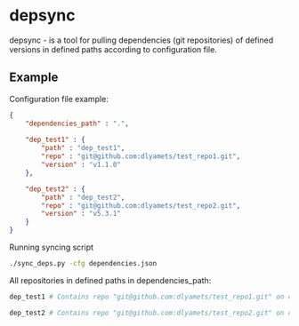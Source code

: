 # depsync
depsync - is a tool for pulling dependencies (git repositories) of defined versions in defined paths according to configuration file.

## Example
Configuration file example:
```json
{
    "dependencies_path" : ".",
    
    "dep_test1" : {
        "path" : "dep_test1",
        "repo" : "git@github.com:dlyamets/test_repo1.git",
        "version" : "v1.1.0"
    },

    "dep_test2" : {
        "path" : "dep_test2",
        "repo" : "git@github.com:dlyamets/test_repo2.git",
        "version" : "v5.3.1"
    }
}
```
Running syncing script
```bash
./sync_deps.py -cfg dependencies.json
```
All repositories in defined paths in dependencies_path:
```bash
dep_test1 # Contains repo "git@github.com:dlyamets/test_repo1.git" on commit "v1.1.0"

dep_test2 # Contains repo "git@github.com:dlyamets/test_repo2.git" on commit "v5.3.1"
```
